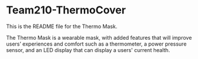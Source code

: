 # Team210-ThermoCover
This is the README file for the Thermo Mask.

The Thermo Mask is a  wearable mask, with added features that will improve users’ experiences and comfort such as a thermometer, a power pressure sensor, and an LED display that can display a users' current health. 

